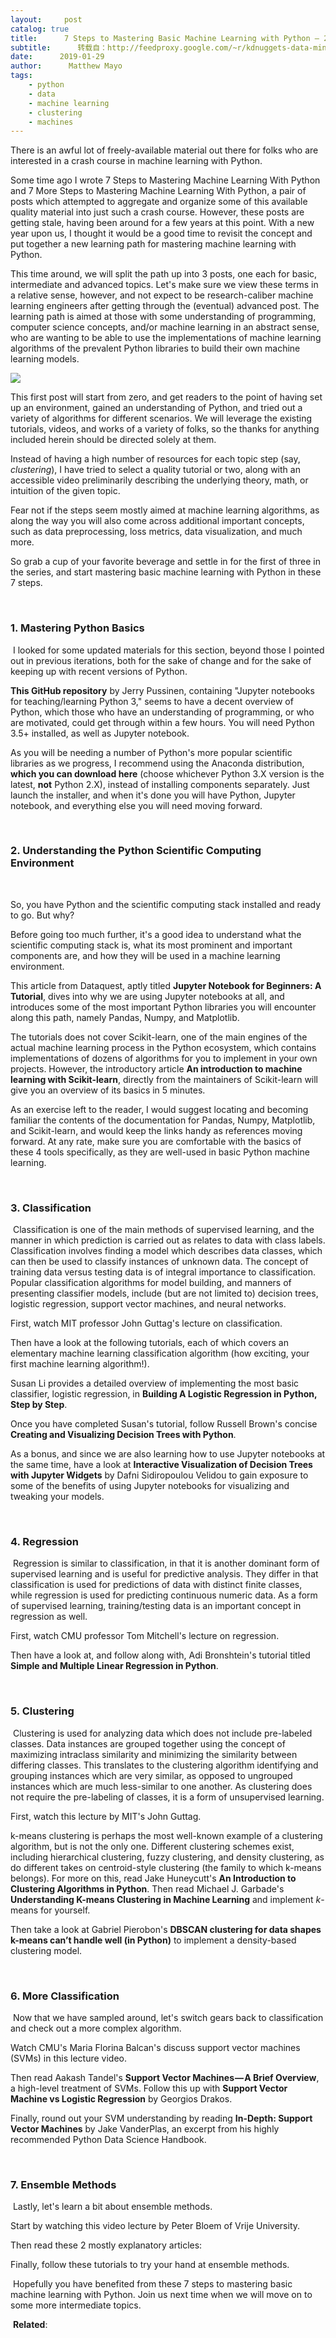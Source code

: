 ```yaml
---
layout:     post
catalog: true
title:      7 Steps to Mastering Basic Machine Learning with Python — 2019 Edition
subtitle:      转载自：http://feedproxy.google.com/~r/kdnuggets-data-mining-analytics/~3/Ow6A1i0SOKQ/7-steps-mastering-basic-machine-learning-python.html
date:      2019-01-29
author:      Matthew Mayo
tags:
    - python
    - data
    - machine learning
    - clustering
    - machines
---
```


There is an awful lot of freely-available material out there for folks who are interested in a crash course in machine learning with Python.

Some time ago I wrote 7 Steps to Mastering Machine Learning With Python and 7 More Steps to Mastering Machine Learning With Python, a pair of posts which attempted to aggregate and organize some of this available quality material into just such a crash course. However, these posts are getting stale, having been around for a few years at this point. With a new year upon us, I thought it would be a good time to revisit the concept and put together a new learning path for mastering machine learning with Python. 

This time around, we will split the path up into 3 posts, one each for basic, intermediate and advanced topics. Let's make sure we view these terms in a relative sense, however, and not expect to be research-caliber machine learning engineers after getting through the (eventual) advanced post. The learning path is aimed at those with some understanding of programming, computer science concepts, and/or machine learning in an abstract sense, who are wanting to be able to use the implementations of machine learning algorithms of the prevalent Python libraries to build their own machine learning models.

![](https://i.ibb.co/9bSDsT0/7-steps-ml-python-header.jpg)


This first post will start from zero, and get readers to the point of having set up an environment, gained an understanding of Python, and tried out a variety of algorithms for different scenarios. We will leverage the existing tutorials, videos, and works of a variety of folks, so the thanks for anything included herein should be directed solely at them.

Instead of having a high number of resources for each topic step (say, *clustering*), I have tried to select a quality tutorial or two, along with an accessible video preliminarily describing the underlying theory, math, or intuition of the given topic.

Fear not if the steps seem mostly aimed at machine learning algorithms, as along the way you will also come across additional important concepts, such as data preprocessing, loss metrics, data visualization, and much more.

So grab a cup of your favorite beverage and settle in for the first of three in the series, and start mastering basic machine learning with Python in these 7 steps.

 

### 1. Mastering Python Basics

 I looked for some updated materials for this section, beyond those I pointed out in previous iterations, both for the sake of change and for the sake of keeping up with recent versions of Python.

**This GitHub repository** by Jerry Pussinen, containing "Jupyter notebooks for teaching/learning Python 3," seems to have a decent overview of Python, which those who have an understanding of programming, or who are motivated, could get through within a few hours. You will need Python 3.5+ installed, as well as Jupyter notebook.

As you will be needing a number of Python's more popular scientific libraries as we progress, I recommend using the Anaconda distribution, **which you can download here** (choose whichever Python 3.X version is the latest, **not** Python 2.X), instead of installing components separately. Just launch the installer, and when it's done you will have Python, Jupyter notebook, and everything else you will need moving forward.

 

### 2. Understanding the Python Scientific Computing Environment

 

So, you have Python and the scientific computing stack installed and ready to go. But why?

Before going too much further, it's a good idea to understand what the scientific computing stack is, what its most prominent and important components are, and how they will be used in a machine learning environment. 

This article from Dataquest, aptly titled **Jupyter Notebook for Beginners: A Tutorial**, dives into why we are using Jupyter notebooks at all, and introduces some of the most important Python libraries you will encounter along this path, namely Pandas, Numpy, and Matplotlib.

The tutorials does not cover Scikit-learn, one of the main engines of the actual machine learning process in the Python ecosystem, which contains implementations of dozens of algorithms for you to implement in your own projects. However, the introductory article **An introduction to machine learning with Scikit-learn**, directly from the maintainers of Scikit-learn will give you an overview of its basics in 5 minutes.

As an exercise left to the reader, I would suggest locating and becoming familiar the contents of the documentation for Pandas, Numpy, Matplotlib, and Scikit-learn, and would keep the links handy as references moving forward. At any rate, make sure you are comfortable with the basics of these 4 tools specifically, as they are well-used in basic Python machine learning.

 

### 3. Classification

 Classification is one of the main methods of supervised learning, and the manner in which prediction is carried out as relates to data with class labels. Classification involves finding a model which describes data classes, which can then be used to classify instances of unknown data. The concept of training data versus testing data is of integral importance to classification. Popular classification algorithms for model building, and manners of presenting classifier models, include (but are not limited to) decision trees, logistic regression, support vector machines, and neural networks.

First, watch MIT professor John Guttag's lecture on classification.



Then have a look at the following tutorials, each of which covers an elementary machine learning classification algorithm (how exciting, your first machine learning algorithm!).

Susan Li provides a detailed overview of implementing the most basic classifier, logistic regression, in **Building A Logistic Regression in Python, Step by Step**.

Once you have completed Susan's tutorial, follow Russell Brown's concise **Creating and Visualizing Decision Trees with Python**.

As a bonus, and since we are also learning how to use Jupyter notebooks at the same time, have a look at **Interactive Visualization of Decision Trees with Jupyter Widgets** by Dafni Sidiropoulou Velidou to gain exposure to some of the benefits of using Jupyter notebooks for visualizing and tweaking your models.

 

### 4. Regression

 Regression is similar to classification, in that it is another dominant form of supervised learning and is useful for predictive analysis. They differ in that classification is used for predictions of data with distinct finite classes, while regression is used for predicting continuous numeric data. As a form of supervised learning, training/testing data is an important concept in regression as well.

First, watch CMU professor Tom Mitchell's lecture on regression.



Then have a look at, and follow along with, Adi Bronshtein's tutorial titled **Simple and Multiple Linear Regression in Python**.

 

### 5. Clustering

 Clustering is used for analyzing data which does not include pre-labeled classes. Data instances are grouped together using the concept of maximizing intraclass similarity and minimizing the similarity between differing classes. This translates to the clustering algorithm identifying and grouping instances which are very similar, as opposed to ungrouped instances which are much less-similar to one another. As clustering does not require the pre-labeling of classes, it is a form of unsupervised learning.

First, watch this lecture by MIT's John Guttag.



k-means clustering is perhaps the most well-known example of a clustering algorithm, but is not the only one. Different clustering schemes exist, including hierarchical clustering, fuzzy clustering, and density clustering, as do different takes on centroid-style clustering (the family to which k-means belongs). For more on this, read Jake Huneycutt's **An Introduction to Clustering Algorithms in Python**. Then read Michael J. Garbade's **Understanding K-means Clustering in Machine Learning** and implement *k*-means for yourself.

Then take a look at Gabriel Pierobon's **DBSCAN clustering for data shapes k-means can’t handle well (in Python)** to implement a density-based clustering model.

 

### 6. More Classification

 Now that we have sampled around, let's switch gears back to classification and check out a more complex algorithm.

Watch CMU's Maria Florina Balcan's discuss support vector machines (SVMs) in this lecture video.



Then read Aakash Tandel's **Support Vector Machines — A Brief Overview**, a high-level treatment of SVMs. Follow this up with **Support Vector Machine vs Logistic Regression** by Georgios Drakos.

Finally, round out your SVM understanding by reading **In-Depth: Support Vector Machines** by Jake VanderPlas, an excerpt from his highly recommended Python Data Science Handbook.

 

### 7. Ensemble Methods

 Lastly, let's learn a bit about ensemble methods.

Start by watching this video lecture by Peter Bloem of Vrije University.



Then read these 2 mostly explanatory articles:

Finally, follow these tutorials to try your hand at ensemble methods.

 Hopefully you have benefited from these 7 steps to mastering basic machine learning with Python. Join us next time when we will move on to some more intermediate topics.

 **Related**:



 
